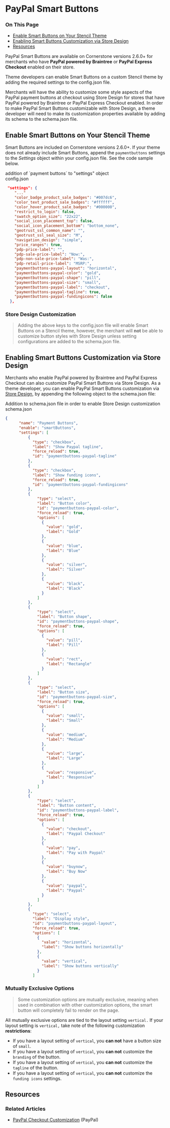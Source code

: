 # PayPal Smart Buttons

<div class="otp" id="no-index">

### On This Page
- [Enable Smart Buttons on Your Stencil Theme](#enable-smart-buttons-on-your-stencil-theme)
- [Enabling Smart Buttons Customization via Store Design](#enabling-smart-buttons-customization-via-store-design)
- [Resources](#resources)

</div> 

PayPal Smart Buttons are available on Cornerstone versions 2.6.0+ for merchants who have **PayPal powered by Braintree** or **PayPal Express Checkout** enabled on their store.

Theme developers can enable Smart Buttons on a custom Stencil theme by adding the required settings to the <span class="fn">config.json</span> file.

Merchants will have the ability to customize some style aspects of the PayPal payment buttons at checkout using Store Design for stores that have PayPal powered by Braintree or PayPal Express Checkout enabled. In order to make PayPal Smart Buttons customizable with Store Design, a theme developer will need to make its customization properties available by adding its schema to the <span class="fn">schema.json</span> file.



<a href='#paypal-smart_include-smart-buttons' aria-hidden='true' class='block-anchor'  id='paypal-smart_include-smart-buttons'><i aria-hidden='true' class='linkify icon'></i></a>

## Enable Smart Buttons on Your Stencil Theme

Smart Buttons are included on Cornerstone versions 2.6.0+. If your theme does not already include Smart Buttons, append the `paymentbuttons` settings to the _Settings_ object within your <span class="fn">config.json</span> file. See the code sample below.

<div class="HubBlock-header">
    <div class="HubBlock-header-title flex items-center">
        <div class="HubBlock-header-name">addition of `payment buttons` to "settings" object</div>
    </div><div class="HubBlock-header-subtitle">config.json</div>
</div>

<!--
title: "addition of `payment buttons` to "settings" object"
subtitle: "config.json"
lineNumbers: true
-->

```json
 "settings": {
    "..."
    "color_badge_product_sale_badges": "#007dc6",
    "color_text_product_sale_badges": "#ffffff",
    "color_hover_product_sale_badges": "#000000",
    "restrict_to_login": false,
    "swatch_option_size": "22x22",
    "social_icon_placement_top": false,
    "social_icon_placement_bottom": "bottom_none",
    "geotrust_ssl_common_name": "",
    "geotrust_ssl_seal_size": "M",
    "navigation_design": "simple",
    "price_ranges": true,
    "pdp-price-label": "",
    "pdp-sale-price-label": "Now:",
    "pdp-non-sale-price-label": "Was:",
    "pdp-retail-price-label": "MSRP:",
    "paymentbuttons-paypal-layout": "horizontal",
    "paymentbuttons-paypal-color": "gold",
    "paymentbuttons-paypal-shape": "pill",
    "paymentbuttons-paypal-size": "small",
    "paymentbuttons-paypal-label": "checkout",
    "paymentbuttons-paypal-tagline": true,
    "paymentbuttons-paypal-fundingicons": false
  },
```

<div class="HubBlock--callout">
<div class="CalloutBlock--warning">
<div class="HubBlock-content">

<!-- theme: warning -->

### Store Design Customization
> Adding the above keys to the <span class="fn">config.json</span> file will enable Smart Buttons on a Stencil theme, however, the merchant will **not** be able to customize button styles with Store Design unless setting configurations are added to the <span class="fn">schema.json</span> file.

</div>
</div>
</div>



<a id="store-design"></a>

## Enabling Smart Buttons Customization via Store Design

Merchants who enable PayPal powered by Braintree and PayPal Express Checkout can also customize PayPal Smart Buttons via Store Design. As a theme developer, you can enable PayPal Smart Buttons customization via [Store Design](/stencil-docs/stencil-theme-editor/schema-json-metadata), by appending the following object to the <span class="fn">schema.json</span> file:


<div class="HubBlock-header">
    <div class="HubBlock-header-title flex items-center">
        <div class="HubBlock-header-name">Addition to schema.json file in order to enable Store Design customization</div>
    </div><div class="HubBlock-header-subtitle">schema.json</div>
</div>

<!--
title: "Addition to schema.json file in order to enable Store Design customization"
subtitle: "schema.json"
lineNumbers: true
-->

```json
{
      "name": "Payment Buttons",
      "enable": "smartButtons",
      "settings": [
          {
            "type": "checkbox",
            "label": "Show Paypal tagline",
            "force_reload": true,
            "id": "paymentbuttons-paypal-tagline"
          },
          {
            "type": "checkbox",
            "label": "Show funding icons",
            "force_reload": true,
            "id": "paymentbuttons-paypal-fundingicons"
          },
          {
              "type": "select",
              "label": "Button color",
              "id": "paymentbuttons-paypal-color",
              "force_reload": true,
              "options": [
                {
                  "value": "gold",
                  "label": "Gold"
                },
                {
                  "value": "blue",
                  "label": "Blue"
                },
                {
                  "value": "silver",
                  "label": "Silver"
                },
                {
                  "value": "black",
                  "label": "Black"
                }
              ]
          },
          {
              "type": "select",
              "label": "Button shape",
              "id": "paymentbuttons-paypal-shape",
              "force_reload": true,
              "options": [
                {
                  "value": "pill",
                  "label": "Pill"
                },
                {
                  "value": "rect",
                  "label": "Rectangle"
                }
              ]
          },
          {
              "type": "select",
              "label": "Button size",
              "id": "paymentbuttons-paypal-size",
              "force_reload": true,
              "options": [
                {
                  "value": "small",
                  "label": "Small"
                },
                {
                  "value": "medium",
                  "label": "Medium"
                },
                {
                  "value": "large",
                  "label": "Large"
                },
                {
                  "value": "responsive",
                  "label": "Responsive"
                }
              ]
          },
          {
              "type": "select",
              "label": "Button content",
              "id": "paymentbuttons-paypal-label",
              "force_reload": true,
              "options": [
                {
                  "value": "checkout",
                  "label": "Paypal Checkout"
                },
                {
                  "value": "pay",
                  "label": "Pay with Paypal"
                },
                {
                  "value": "buynow",
                  "label": "Buy Now"
                },
                {
                  "value": "paypal",
                  "label": "Paypal"
                }
              ]
          },
          {
            "type": "select",
            "label": "Display style",
            "id": "paymentbuttons-paypal-layout",
            "force_reload": true,
            "options": [
              {
                "value": "horizontal",
                "label": "Show buttons horizontally"
              },
              {
                "value": "vertical",
                "label": "Show buttons vertically"
              }
            ]
```

<div class="HubBlock--callout">
<div class="CalloutBlock--error">
<div class="HubBlock-content">

<!-- theme: error -->

### Mutually Exclusive Options
> Some customization options are mutually exclusive, meaning when used in combination with other customization options, the smart button will completely fail to render on the page.

All mutually exclusive options are tied to the layout setting `vertical.` If your layout setting is `vertical,` take note of the following customization **restrictions**:

* If you have a layout setting of `vertical`, you **can not** have a button size of `small`.
* If you have a layout setting of `vertical`, you **can not** customize the `branding` of the button.
* If you have a layout setting of `vertical`, you **can not** customize the `tagline` of the button.
* If you have a layout setting of `vertical`, you **can not** customize the `funding icons` settings.

</div>
</div>
</div>



<a href='#paypal-smart_additional-resources' aria-hidden='true' class='block-anchor'  id='paypal-smart_additional-resources'><i aria-hidden='true' class='linkify icon'></i></a>

## Resources

### Related Articles

* [PayPal Checkout Customization](https://developer.paypal.com/demo/checkout/#/pattern/checkout) (PayPal)
